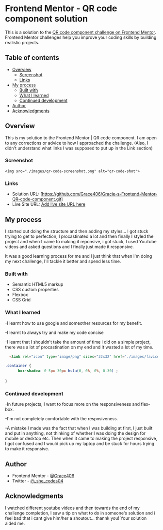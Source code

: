 # Frontend Mentor - QR code component solution

This is a solution to the [QR code component challenge on Frontend Mentor](https://www.frontendmentor.io/challenges/qr-code-component-iux_sIO_H). Frontend Mentor challenges help you improve your coding skills by building realistic projects. 

## Table of contents

- [Overview](#overview)
  - [Screenshot](#screenshot)
  - [Links](#links)
- [My process](#my-process)
  - [Built with](#built-with)
  - [What I learned](#what-i-learned)
  - [Continued development](#continued-development)
- [Author](#author)
- [Acknowledgments](#acknowledgments)


## Overview
This is my solution to the Frontend Mentor | QR code component.
I am open to any corrections or advice to how I approached the challenge.
(Also, I didn't understand what links I was supposed to put up in the Link section)

### Screenshot
    <img src="./images/qr-code-screenshot.png" alt="qr-code-shot">

<!-- ./images/qr-code Screenshot.png -->


### Links

- Solution URL: [https://github.com/Grace406/Gracie-s-Frontend-Mentor-QR-code-component.git]
- Live Site URL: [Add live site URL here](https://github.com/Grace406/Gracie-s-Frontend-Mentor-QR-code-component.git)

## My process
I started out doing the structure and then adding my styles... I got stuck trying to get to perfection, I procastinated a lot and then finally I styled the project and when t came to making it reponsive, i got stuck, I used YouTube videos and asked questions and I finally just made it responsive. 

It was a good learning process for me and I just think that when I'm doing my next challenge, I'll tackle it better and spend less time.

### Built with

- Semantic HTML5 markup
- CSS custom properties
- Flexbox
- CSS Grid


### What I learned


-I learnt how to use google and someother resources for my benefit.

-I learnt to always try and make my code concise

-I learnt that I shouldn't take the amount of time i did on a simple project, there was a lot of procastination on my end and It wasted a lot of my time.

```html
  <link rel="icon" type="image/png" sizes="32x32" href="./images/favicon-32x32.png">

```
```css
.container {
      box-shadow: 0 5px 30px hsla(0, 0%, 0%, 0.30) ;

}
```



### Continued development


-In future projects, I want to focus more on the responsiveness and flex-box.

-I'm not completely comfortable with the respnsiveness.

-A mistake I made was the fact that when I was building at first, I just built and put in anything, not thinking of whether I was doing the design for mobile or desktop etc. Then when it came to making the project responsive, I got confused and I would pick up my laptop and be stuck for hours trying to make it responsive. 



## Author

- Frontend Mentor - [@Grace406](https://www.frontendmentor.io/profile/Grace406)
- Twitter - [@_she_codes04](https://www.twitter.com/_she_codes04)


## Acknowledgments

I watched different youtube videos and then towards the end of my challenge completion, I saw a tip on what to do in someone's solution and i feel bad that i cant give him/her a shoutout... thannk you! Your solution aided me.

